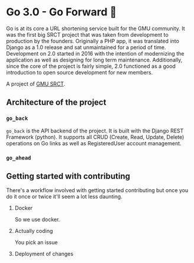 # Go 3.0 - Go Forward 🚀

Go is at its core a URL shortening service built for the GMU community. It was
the first big SRCT project that was taken from development to production by the
founders. Originally a PHP app, it was translated into Django as a 1.0 release
and sat unmaintained for a period of time. Development on 2.0 started in 2016
with the intention of modernizing the application as well as designing for long
term maintenance. Additionally, since the core of the project is fairly simple,
2.0 functioned as a good introduction to open source development for new
members.

A project of [GMU SRCT](https://srct.gmu.edu).

## Architecture of the project

### `go_back`

`go_back` is the API backend of the project. It is built with the Django REST
Framework (python). It supports all CRUD (Create, Read, Update, Delete)
operations on Go links as well as RegisteredUser account management.

### `go_ahead`

## Getting started with contributing

There's a workflow involved with getting started contributing but once you do
it once or twice it'll seem a lot less daunting.

1.  Docker

    So we use docker.

2.  Actually coding

    You pick an issue

3.  Deployment of changes
